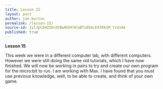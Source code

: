 ```yaml
---
title: Lesson 15
layout: post
author: joe.burton
permalink: /lesson-15/
source-id: 1ylJpC6HZSOcOYBwMUhFXFaBTzQ56cE9fRkSM_YzXxAk
published: true
---
```

**Lesson 15**

This week we were in a different computer lab, with different computers. However we were still doing the same old tutorials, which I have now finished. We will now be working in pairs to try and create our own program for the micro:bit to run. I am working with Max. I have found that you must use previous knowledge, well, to be able to create, and think of your own game.

